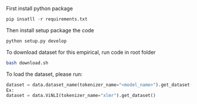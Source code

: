 First install python package

```python
pip insatll -r requirements.txt
```

Then install setup package the code

```python
python setup.py develop
```

To download dataset for this empirical, run code in root folder

```bash
bash download.sh
```

To load the dataset, please run:

```python
dataset = data.dataset_name(tokenizer_name="<model_name>").get_dataset()
Ex:
dataset = data.ViNLI(tokenizer_name="xlmr").get_dataset()
```
